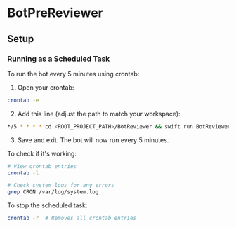 # BotPreReviewer

## Setup

### Running as a Scheduled Task

To run the bot every 5 minutes using crontab:

1. Open your crontab:
```bash
crontab -e
```

2. Add this line (adjust the path to match your workspace):
```bash
*/5 * * * * cd <ROOT_PROJECT_PATH>/BotReviewer && swift run BotReviewer -u <USERNAME> -t <TOKEN>
```

3. Save and exit. The bot will now run every 5 minutes.

To check if it's working:
```bash
# View crontab entries
crontab -l

# Check system logs for any errors
grep CRON /var/log/system.log
```

To stop the scheduled task:
```bash
crontab -r  # Removes all crontab entries
```
